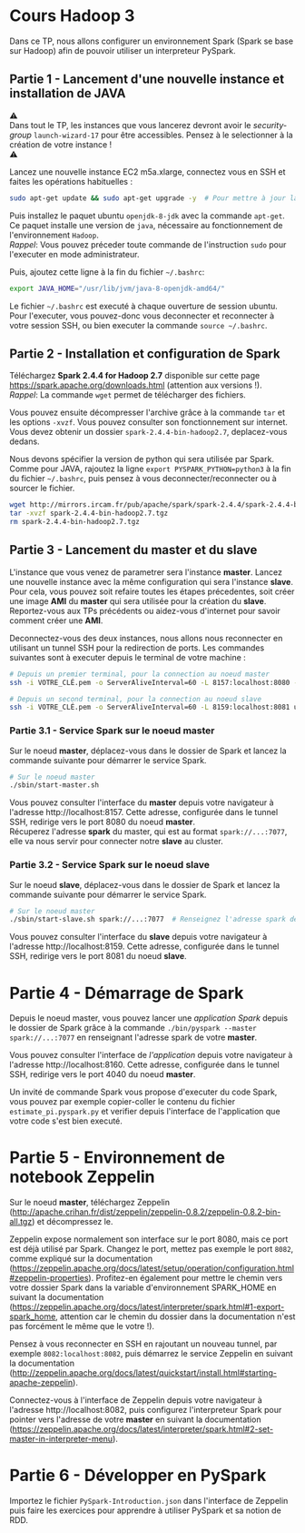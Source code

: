 # Cours Hadoop 3

Dans ce TP, nous allons configurer un environnement Spark (Spark se base sur Hadoop) afin de pouvoir utiliser un interpreteur PySpark.

## Partie 1 - Lancement d'une nouvelle instance et installation de JAVA

:warning:  
Dans tout le TP, les instances que vous lancerez devront avoir le *security-group* `launch-wizard-17` pour être accessibles. Pensez à le selectionner à la création de votre instance !  
:warning:

Lancez une nouvelle instance EC2 m5a.xlarge, connectez vous en SSH et faites les opérations habituelles : 

```bash
sudo apt-get update && sudo apt-get upgrade -y  # Pour mettre à jour la liste des paquets
```

Puis installez le paquet ubuntu `openjdk-8-jdk` avec la commande `apt-get`. Ce paquet installe une version de `java`, nécessaire au fonctionnement de l'environnement `Hadoop`.  
*Rappel*: Vous pouvez préceder toute commande de l'instruction `sudo` pour l'executer en mode administrateur.

Puis, ajoutez cette ligne à la fin du fichier `~/.bashrc`:

```bash
export JAVA_HOME="/usr/lib/jvm/java-8-openjdk-amd64/"
```

Le fichier `~/.bashrc` est executé à chaque ouverture de session ubuntu. Pour l'executer, vous pouvez-donc vous deconnecter et reconnecter à votre session SSH, ou bien executer la commande `source ~/.bashrc`.

## Partie 2 - Installation et configuration de Spark

Téléchargez **Spark 2.4.4 for Hadoop 2.7** disponible sur cette page https://spark.apache.org/downloads.html (attention aux versions !).  
*Rappel*: La commande `wget` permet de télécharger des fichiers.

Vous pouvez ensuite décompresser l'archive grâce à la commande `tar` et les options `-xvzf`. Vous pouvez consulter son fonctionnement sur internet. Vous devez obtenir un dossier `spark-2.4.4-bin-hadoop2.7`, deplacez-vous dedans.

Nous devons spécifier la version de python qui sera utilisée par Spark. Comme pour JAVA, rajoutez la ligne `export PYSPARK_PYTHON=python3` à la fin du fichier `~/.bashrc`, puis pensez à vous deconnecter/reconnecter ou à sourcer le fichier.

```bash
wget http://mirrors.ircam.fr/pub/apache/spark/spark-2.4.4/spark-2.4.4-bin-hadoop2.7.tgz
tar -xvzf spark-2.4.4-bin-hadoop2.7.tgz
rm spark-2.4.4-bin-hadoop2.7.tgz
```

## Partie 3 - Lancement du master et du slave

L'instance que vous venez de parametrer sera l'instance **master**. Lancez une nouvelle instance avec la même configuration qui sera l'instance **slave**. Pour cela, vous pouvez soit refaire toutes les étapes précedentes, soit créer une image **AMI** du **master** qui sera utilisée pour la création du **slave**.  
Reportez-vous aux TPs précédents ou aidez-vous d'internet pour savoir comment créer une **AMI**.

Deconnectez-vous des deux instances, nous allons nous reconnecter en utilisant un tunnel SSH pour la redirection de ports. Les commandes suivantes sont à executer depuis le terminal de votre machine :

```bash
# Depuis un premier terminal, pour la connection au noeud master
ssh -i VOTRE_CLÉ.pem -o ServerAliveInterval=60 -L 8157:localhost:8080 -L 8160:localhost:4040 ubuntu@IP.PUBLIQUE.DU.MASTER

# Depuis un second terminal, pour la connection au noeud slave
ssh -i VOTRE_CLÉ.pem -o ServerAliveInterval=60 -L 8159:localhost:8081 ubuntu@IP.PUBLIQUE.DU.SLAVE
```

### Partie 3.1 - Service Spark sur le noeud master

Sur le noeud **master**, déplacez-vous dans le dossier de Spark et lancez la commande suivante pour démarrer le service Spark.

```bash
# Sur le noeud master
./sbin/start-master.sh
```

Vous pouvez consulter l'interface du **master** depuis votre navigateur à l'adresse http://localhost:8157. Cette adresse, configurée dans le tunnel SSH, redirige vers le port 8080 du noeud **master**.  
Récuperez l'adresse **spark** du master, qui est au format `spark://...:7077`, elle va nous servir pour connecter notre **slave** au cluster.

### Partie 3.2 - Service Spark sur le noeud slave

Sur le noeud **slave**, déplacez-vous dans le dossier de Spark et lancez la commande suivante pour démarrer le service Spark.

```bash
# Sur le noeud master
./sbin/start-slave.sh spark://...:7077  # Renseignez l'adresse spark de votre master, récupérée à la partie précedente
```

Vous pouvez consulter l'interface du **slave** depuis votre navigateur à l'adresse http://localhost:8159. Cette adresse, configurée dans le tunnel SSH, redirige vers le port 8081 du noeud **slave**.

# Partie 4 - Démarrage de Spark

Depuis le noeud master, vous pouvez lancer une *application Spark* depuis le dossier de Spark grâce à la commande `./bin/pyspark --master spark://...:7077` en renseignant l'adresse spark de votre **master**.

Vous pouvez consulter l'interface de *l'application* depuis votre navigateur à l'adresse http://localhost:8160. Cette adresse, configurée dans le tunnel SSH, redirige vers le port 4040 du noeud **master**.

Un invité de commande Spark vous propose d'executer du code Spark, vous pouvez par exemple copier-coller le contenu du fichier `estimate_pi.pyspark.py` et verifier depuis l'interface de l'application que votre code s'est bien executé.

# Partie 5 - Environnement de notebook Zeppelin

Sur le noeud **master**, téléchargez Zeppelin (http://apache.crihan.fr/dist/zeppelin/zeppelin-0.8.2/zeppelin-0.8.2-bin-all.tgz) et décompressez le.

Zeppelin expose normalement son interface sur le port 8080, mais ce port est déjà utilisé par Spark. Changez le port, mettez pas exemple le port `8082`, comme expliqué sur la documentation (https://zeppelin.apache.org/docs/latest/setup/operation/configuration.html#zeppelin-properties). Profitez-en également pour mettre le chemin vers votre dossier Spark dans la variable d'environnement SPARK_HOME en suivant la documentation (https://zeppelin.apache.org/docs/latest/interpreter/spark.html#1-export-spark_home, attention car le chemin du dossier dans la documentation n'est pas forcément le même que le votre !).

Pensez à vous reconnecter en SSH en rajoutant un nouveau tunnel, par exemple `8082:localhost:8082`, puis démarrez le service Zeppelin en suivant la documentation (http://zeppelin.apache.org/docs/latest/quickstart/install.html#starting-apache-zeppelin).

Connectez-vous à l'interface de Zeppelin depuis votre navigateur à l'adresse http://localhost:8082, puis configurez l'interpreteur Spark pour pointer vers l'adresse de votre **master** en suivant la documentation (https://zeppelin.apache.org/docs/latest/interpreter/spark.html#2-set-master-in-interpreter-menu).

# Partie 6 - Développer en PySpark

Importez le fichier `PySpark-Introduction.json` dans l'interface de Zeppelin puis faire les exercices pour apprendre à utiliser PySpark et sa notion de RDD.